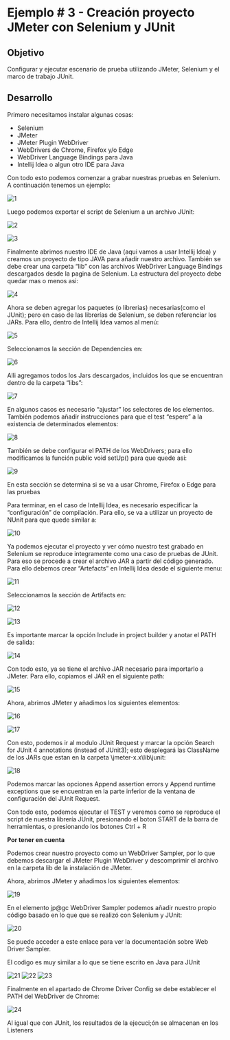 # Ejemplo # 3 - Creación proyecto JMeter con Selenium y JUnit

## Objetivo

Configurar y ejecutar escenario de prueba utilizando JMeter, Selenium y el marco de trabajo JUnit.

## Desarrollo

Primero necesitamos instalar algunas cosas:

- Selenium
- JMeter
- JMeter Plugin WebDriver
- WebDrivers de Chrome, Firefox y/o Edge
- WebDriver Language Bindings para Java
- Intellij Idea o algun otro IDE para Java

Con todo esto podemos comenzar a grabar nuestras pruebas en Selenium. A continuación tenemos un ejemplo:

![1](https://user-images.githubusercontent.com/22419786/158105366-29e56655-3239-412e-978d-33477b63cacb.png)

Luego podemos exportar el script de Selenium a un archivo JUnit:

![2](https://user-images.githubusercontent.com/22419786/158105372-9afc6427-5c85-45df-95d4-c62f5253b3bc.png)

![3](https://user-images.githubusercontent.com/22419786/158105431-655c1a3f-f64f-42c8-9fdc-2987a3f0206c.png)

Finalmente abrimos nuestro IDE de Java (aqui vamos a usar Intellij Idea) y creamos un proyecto de tipo JAVA para añadir nuestro archivo. También se debe crear una carpeta “lib” con las archivos WebDriver Language Bindings descargados desde la pagina de Selenium. La estructura del proyecto debe quedar mas o menos asi:

![4](https://user-images.githubusercontent.com/22419786/158105435-fbff8fc1-9fd5-414b-a459-1f74cb1b7c29.png)

Ahora se deben agregar los paquetes (o librerias) necesarias(como el JUnit); pero en caso de las librerías de Selenium, se deben referenciar los JARs. Para ello, dentro de Intellij Idea vamos al menú:

![5](https://user-images.githubusercontent.com/22419786/158105436-7ea77bde-3580-4f64-a609-f56b9ebe5253.PNG)

Seleccionamos la sección de Dependencies en:

![6](https://user-images.githubusercontent.com/22419786/158105437-512ed814-da50-4dad-9e0f-29bcdd6c7d13.PNG)

Alli agregamos todos los Jars descargados, incluidos los que se encuentran dentro de la carpeta “libs”:

![7](https://user-images.githubusercontent.com/22419786/158105439-09d90037-1742-4f82-bf5a-194c42e36c70.png)

En algunos casos es necesario “ajustar” los selectores de los elementos. También podemos añadir instrucciones para que el test “espere” a la existencia de determinados elementos:

![8](https://user-images.githubusercontent.com/22419786/158105441-eb98e82b-2fbf-4ed0-b6dd-02b48c15e025.PNG)

También se debe configurar el PATH de los WebDrivers; para ello modificamos la función public void setUp() para que quede asi:

![9](https://user-images.githubusercontent.com/22419786/158105442-089f24ce-ba1f-4c5d-8846-c949292663c2.PNG)

En esta sección se determina si se va a usar Chrome, Firefox o Edge para las pruebas

Para terminar, en el caso de Intellij Idea, es necesario especificar la “configuración” de compilación. Para ello, se va a utilizar un proyecto de NUnit para que quede similar a:

![10](https://user-images.githubusercontent.com/22419786/158105444-efedb1d2-831e-4a7f-872c-9c47dd5d666d.png)

Ya podemos ejecutar el proyecto y ver cómo nuestro test grabado en Selenium se reproduce integramente como una caso de pruebas de JUnit. Para eso se procede a crear el archivo JAR a partir del código generado. Para ello debemos crear “Artefacts” en Intellij Idea desde el siguiente menu:

![11](https://user-images.githubusercontent.com/22419786/158105445-96038cd5-244c-42a6-8506-00214beb7b52.PNG)

Seleccionamos la sección de Artifacts en:

![12](https://user-images.githubusercontent.com/22419786/158105446-016c4ce3-2caa-4ea0-b5f9-0388e1227bc9.PNG)

![13](https://user-images.githubusercontent.com/22419786/158105447-5471bad6-b6ca-40d5-b54f-336d74165681.png)

Es importante marcar la opción Include in project builder y anotar el PATH de salida:

![14](https://user-images.githubusercontent.com/22419786/158105448-50e949c2-3288-461b-8c67-fd1a2b2bedbc.png)

Con todo esto, ya se tiene el archivo JAR necesario para importarlo a JMeter. Para ello, copiamos el JAR en el siguiente path:

![15](https://user-images.githubusercontent.com/22419786/158105449-59eed26d-a933-401c-98b1-31c9fa14bb7a.PNG)

Ahora, abrimos JMeter y añadimos los siguientes elementos:

![16](https://user-images.githubusercontent.com/22419786/158105451-f2e5ed8a-6d31-4dd2-9023-d87cc13ece23.PNG)

![17](https://user-images.githubusercontent.com/22419786/158105452-14c27b92-4dc0-4668-a278-37a549917016.png)

Con esto, podemos ir al modulo JUnit Request y marcar la opción Search for JUnit 4 annotations (instead of JUnit3); esto desplegará las ClassName de los JARs que estan en la carpeta \jmeter-x.x\lib\junit:

![18](https://user-images.githubusercontent.com/22419786/158105453-b154cb27-0659-43d1-9694-08b0fa7fd012.png)

Podemos marcar las opciones Append assertion errors y Append runtime exceptions que se encuentran en la parte inferior de la ventana de configuración del JUnit Request.

Con todo esto, podemos ejecutar el TEST y veremos como se reproduce el script de nuestra librería JUnit, presionando el boton START de la barra de herramientas, o presionando los botones Ctrl + R


**Por tener en cuenta**

Podemos crear nuestro proyecto como un WebDriver Sampler, por lo que debemos descargar el JMeter Plugin WebDriver y descomprimir el archivo en la carpeta lib de la instalación de JMeter.

Ahora, abrimos JMeter y añadimos los siguientes elementos:

![19](https://user-images.githubusercontent.com/22419786/158105455-8e3e9f6b-70af-4b45-8293-d2b31b6f411e.PNG)

En el elemento jp@gc WebDriver Sampler podemos añadir nuestro propio código basado en lo que que se realizó con Selenium y JUnit:

![20](https://user-images.githubusercontent.com/22419786/158105456-4801e221-81a5-4699-b26f-ba8ceda127ed.png)

Se puede acceder a este enlace para ver la documentación sobre Web Driver Sampler.

El codigo es muy similar a lo que se tiene escrito en Java para JUnit

![21](https://user-images.githubusercontent.com/22419786/158105457-a4837a52-6f86-4b9e-b372-a63b6164bdc2.PNG)
![22](https://user-images.githubusercontent.com/22419786/158105458-5ce9f926-d71c-426f-98af-5a02760d8d88.PNG)
![23](https://user-images.githubusercontent.com/22419786/158105461-cd0814d2-29be-45fb-bd5a-c5e7ab92b4d7.PNG)

Finalmente en el apartado de Chrome Driver Config se debe establecer el PATH del WebDriver de Chrome:

![24](https://user-images.githubusercontent.com/22419786/158105462-68000adc-b8a5-4a19-b0cf-f2a2cca72f31.png)

Al igual que con JUnit, los resultados de la ejecuci;ón se almacenan en los Listeners
